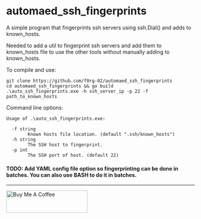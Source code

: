 # automaed_ssh_fingerprints
A simple program that fingerprints ssh servers using ssh.Dial() and adds to known_hosts.

Needed to add a util to fingerprint ssh servers and add them to known_hosts file to use the other tools without manually adding to known_hosts.

To compile and use:

```
git clone https://github.com/f0rg-02/automaed_ssh_fingerprints
cd automaed_ssh_fingerprints && go build
.\auto_ssh_fingerprints.exe -h ssh_server_ip -p 22 -f path_to_known_hosts
```

Command line options:

```
Usage of .\auto_ssh_fingerprints.exe: 

  -f string
        Known hosts file location. (default ".ssh/known_hosts")
  -h string
        The SSH host to fingerprint.
  -p int
        The SSH port of host. (default 22)
```
#### TODO: Add YAML config file option so fingerprinting can be done in batches. You can also use BASH to do it in batches.
------
<a href="https://www.buymeacoffee.com/alex_f0rg" target="_blank"><img src="https://cdn.buymeacoffee.com/buttons/v2/default-red.png" alt="Buy Me A Coffee" style="height: 60px !important;width: 217px !important;" ></a>
